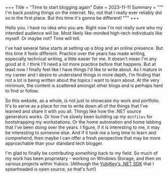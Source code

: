 +++
Title = "Time to start blogging again"
Date = 2023-11-11
Summary = """
I'm back posting things on the internet. No, not that I really ever reliably did so in the first place. But this time it's gonna be different!
"""
+++

Hello you. I have no idea who you are. Right now I'm not really sure who my intended audience will be. Most likely like-minded high-tech individuals like myself. Or maybe not? Time will tell.

I've had several false starts at setting up a blog and an online presence. But this time it feels different. Practice over the years has made writing, especially technical writing, a little easier for me. It doesn't mean I'm any good at it. I think I'll need a _lot_ more practice before that happens. But at least now I finally feel like I have things I'd like to write about. As I mature in my career and I desire to understand things in more depth, I'm finding that not a lot is being written about the topics I want to learn about. At the very minimum, the content is scattered amongst other blogs and is perhaps hard to find or follow.

So this website, as a whole, is not just to showcase my work and portfolio. It's to serve as a place for me to write down all of the things that I've learned and share it with you all. Things like how the .NET source generators works. Or how I've slowly been building up my `dotfiles` for bootstrapping my workstations. Or the home automation and home labbing that I've been doing over the years. I figure, if it is interesting to me, it may be interesting to someone else. And if it took me a long time to learn and comprehend, then maybe I can offer a fresh perspective that may be more approachable than your standard tech blogger.

I'm glad to finally be contributing _something_ back to my field. So much of my work has been proprietary - working on Windows Storage, and then on various projects within Yubico. (Although the [YubiKey's .NET SDK](https://github.com/Yubico/Yubico.NET.SDK) that I spearheaded is open source, so that's fun!)